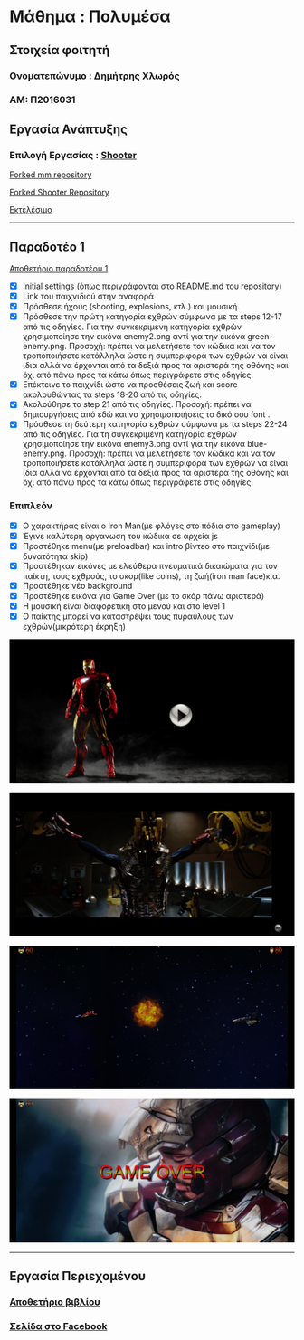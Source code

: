 
# Μάθημα : Πολυμέσα
## Στοιχεία φοιτητή
### Ονοματεπώνυμο : Δημήτρης Χλωρός
### ΑΜ: Π2016031

## Εργασία Ανάπτυξης

### Επιλογή Εργασίας : [Shooter](https://github.com/ioniodi/shooter)

[Forked mm repository](https://github.com/JIMCHLOROS/mm)

[Forked Shooter Repository](https://github.com/JIMCHLOROS/Shooter)

[Εκτελέσιμο](https://jimchloros.github.io/Shooter/)

------------------------------------------------------------------------------------

## Παραδοτέο 1

[Αποθετήριο παραδοτέου 1](https://github.com/JIMCHLOROS/Shooter/tree/%CE%A0%CE%B1%CF%81%CE%B1%CE%B4%CE%BF%CF%84%CE%AD%CE%BF-1)

- [x] Initial settings (όπως περιγράφονται στο README.md του repository)
- [x]  Link του παιχνιδιού στην αναφορά
- [x]  Πρόσθεσε ήχους (shooting, explosions, κτλ.) και μουσική.
- [x]  Πρόσθεσε την πρώτη κατηγορία εχθρών σύμφωνα με τα steps 12-17 από τις οδηγίες. Για την συγκεκριμένη κατηγορία εχθρών χρησιμοποίησε την εικόνα enemy2.png αντί για την εικόνα green-enemy.png. Προσοχή: πρέπει να μελετήσετε τον κώδικα και να τον τροποποιήσετε κατάλληλα ώστε η συμπεριφορά των εχθρών να είναι ίδια αλλά να έρχονται από τα δεξιά προς τα αριστερά της οθόνης και όχι από πάνω προς τα κάτω όπως περιγράφετε στις οδηγίες.
- [x]  Επέκτεινε το παιχνίδι ώστε να προσθέσεις ζωή και score ακολουθώντας τα steps 18-20 από τις οδηγίες.
- [x]  Ακολούθησε το step 21 από τις οδηγίες. Προσοχή: πρέπει να δημιουργήσεις από εδώ και να χρησιμοποιήσεις το δικό σου font .
- [x]  Πρόσθεσε τη δεύτερη κατηγορία εχθρών σύμφωνα με τα steps 22-24 από τις οδηγίες. Για τη συγκεκριμένη κατηγορία εχθρών χρησιμοποίησε την εικόνα enemy3.png αντί για την εικόνα blue-enemy.png. Προσοχή: πρέπει να μελετήσετε τον κώδικα και να τον τροποποιήσετε κατάλληλα ώστε η συμπεριφορά των εχθρών να είναι ίδια αλλά να έρχονται από τα δεξιά προς τα αριστερά της οθόνης και όχι από πάνω προς τα κάτω όπως περιγράφετε στις οδηγίες.

### Επιπλεόν 

- [x] Ο χαρακτήρας είναι ο Iron Man(με φλόγες στο πόδια στο gameplay)
- [x] Έγινε καλύτερη οργανωση του κώδικα σε αρχεία js 
- [x] Προστέθηκε menu(με preloadbar) και intro βίντεο στο παιχνίδι(με δυνατότητα skip)
- [x] Προστέθηκαν εικόνες με ελεύθερα πνευματικά δικαιώματα για τον παίκτη, τους εχθρούς, το σκορ(like coins), τη ζωή(iron man face)κ.α.
- [x] Προστέθηκε νέο background
- [x] Προστέθηκε εικόνα για Game Over (με το σκόρ πάνω αριστερά)
- [x] Η μουσική είναι διαφορετική στο μενού και στο level 1
- [x] Ο παίκτης μπορεί να καταστρέψει τους πυραύλους των εχθρών(μικρότερη έκρηξη)

![](https://github.com/JIMCHLOROS/Shooter/blob/%CE%A0%CE%B1%CF%81%CE%B1%CE%B4%CE%BF%CF%84%CE%AD%CE%BF-1/menu.png)

![](https://github.com/JIMCHLOROS/Shooter/blob/%CE%A0%CE%B1%CF%81%CE%B1%CE%B4%CE%BF%CF%84%CE%AD%CE%BF-1/intro.png)

![](https://github.com/JIMCHLOROS/Shooter/blob/%CE%A0%CE%B1%CF%81%CE%B1%CE%B4%CE%BF%CF%84%CE%AD%CE%BF-1/game.png)

![](https://github.com/JIMCHLOROS/Shooter/blob/%CE%A0%CE%B1%CF%81%CE%B1%CE%B4%CE%BF%CF%84%CE%AD%CE%BF-1/game_over.png)

------------------------------------------------------------------------------------

## Εργασία Περιεχομένου

### [Αποθετήριο βιβλίου](https://jimchloros.github.io/gr/)

### [Σελίδα στο Facebook](https://www.facebook.com/Προγραμματισμός-και-Διάδραση-2134439676883525/)
